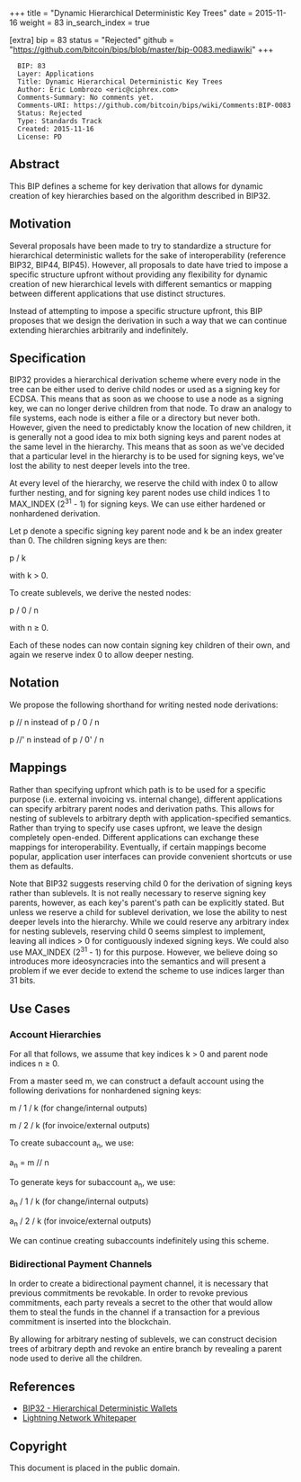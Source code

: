 +++
title = "Dynamic Hierarchical Deterministic Key Trees"
date = 2015-11-16
weight = 83
in_search_index = true

[extra]
bip = 83
status = "Rejected"
github = "https://github.com/bitcoin/bips/blob/master/bip-0083.mediawiki"
+++

      BIP: 83
      Layer: Applications
      Title: Dynamic Hierarchical Deterministic Key Trees
      Author: Eric Lombrozo <eric@ciphrex.com>
      Comments-Summary: No comments yet.
      Comments-URI: https://github.com/bitcoin/bips/wiki/Comments:BIP-0083
      Status: Rejected
      Type: Standards Track
      Created: 2015-11-16
      License: PD

## Abstract

This BIP defines a scheme for key derivation that allows for dynamic
creation of key hierarchies based on the algorithm described in BIP32.

## Motivation

Several proposals have been made to try to standardize a structure for
hierarchical deterministic wallets for the sake of interoperability
(reference BIP32, BIP44, BIP45). However, all proposals to date have
tried to impose a specific structure upfront without providing any
flexibility for dynamic creation of new hierarchical levels with
different semantics or mapping between different applications that use
distinct structures.

Instead of attempting to impose a specific structure upfront, this BIP
proposes that we design the derivation in such a way that we can
continue extending hierarchies arbitrarily and indefinitely.

## Specification

BIP32 provides a hierarchical derivation scheme where every node in the
tree can be either used to derive child nodes or used as a signing key
for ECDSA. This means that as soon as we choose to use a node as a
signing key, we can no longer derive children from that node. To draw an
analogy to file systems, each node is either a file or a directory but
never both. However, given the need to predictably know the location of
new children, it is generally not a good idea to mix both signing keys
and parent nodes at the same level in the hierarchy. This means that as
soon as we've decided that a particular level in the hierarchy is to be
used for signing keys, we've lost the ability to nest deeper levels into
the tree.

At every level of the hierarchy, we reserve the child with index 0 to
allow further nesting, and for signing key parent nodes use child
indices 1 to MAX\_INDEX (2<sup>31</sup> - 1) for signing keys. We can
use either hardened or nonhardened derivation.

Let p denote a specific signing key parent node and k be an index
greater than 0. The children signing keys are then:

p / k

with k &gt; 0.

To create sublevels, we derive the nested nodes:

p / 0 / n

with n ≥ 0.

Each of these nodes can now contain signing key children of their own,
and again we reserve index 0 to allow deeper nesting.

## Notation

We propose the following shorthand for writing nested node derivations:

p // n instead of p / 0 / n

p //' n instead of p / 0' / n

## Mappings

Rather than specifying upfront which path is to be used for a specific
purpose (i.e. external invoicing vs. internal change), different
applications can specify arbitrary parent nodes and derivation paths.
This allows for nesting of sublevels to arbitrary depth with
application-specified semantics. Rather than trying to specify use cases
upfront, we leave the design completely open-ended. Different
applications can exchange these mappings for interoperability.
Eventually, if certain mappings become popular, application user
interfaces can provide convenient shortcuts or use them as defaults.

Note that BIP32 suggests reserving child 0 for the derivation of signing
keys rather than sublevels. It is not really necessary to reserve
signing key parents, however, as each key's parent's path can be
explicitly stated. But unless we reserve a child for sublevel
derivation, we lose the ability to nest deeper levels into the
hierarchy. While we could reserve any arbitrary index for nesting
sublevels, reserving child 0 seems simplest to implement, leaving all
indices &gt; 0 for contiguously indexed signing keys. We could also use
MAX\_INDEX (2<sup>31</sup> - 1) for this purpose. However, we believe
doing so introduces more ideosyncracies into the semantics and will
present a problem if we ever decide to extend the scheme to use indices
larger than 31 bits.

## Use Cases

### Account Hierarchies

For all that follows, we assume that key indices k &gt; 0 and parent
node indices n ≥ 0.

From a master seed m, we can construct a default account using the
following derivations for nonhardened signing keys:

m / 1 / k (for change/internal outputs)

m / 2 / k (for invoice/external outputs)

To create subaccount a<sub>n</sub>, we use:

a<sub>n</sub> = m // n

To generate keys for subaccount a<sub>n</sub>, we use:

a<sub>n</sub> / 1 / k (for change/internal outputs)

a<sub>n</sub> / 2 / k (for invoice/external outputs)

We can continue creating subaccounts indefinitely using this scheme.

### Bidirectional Payment Channels

In order to create a bidirectional payment channel, it is necessary that
previous commitments be revokable. In order to revoke previous
commitments, each party reveals a secret to the other that would allow
them to steal the funds in the channel if a transaction for a previous
commitment is inserted into the blockchain.

By allowing for arbitrary nesting of sublevels, we can construct
decision trees of arbitrary depth and revoke an entire branch by
revealing a parent node used to derive all the children.

## References

-   [BIP32 - Hierarchical Deterministic
    Wallets](bip-0032.mediawiki "wikilink")
-   [Lightning Network
    Whitepaper](https://lightning.network/lightning-network-paper.pdf "wikilink")

## Copyright

This document is placed in the public domain.
